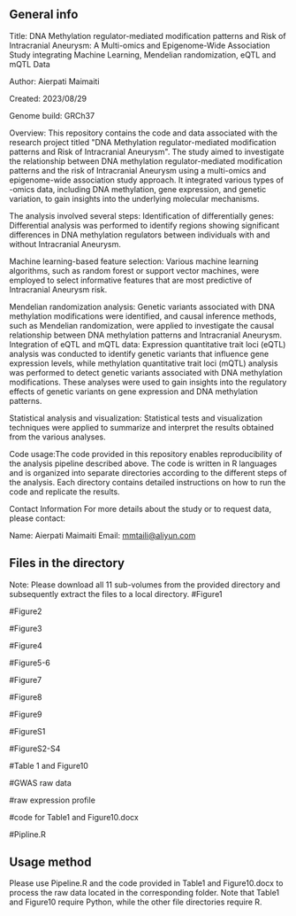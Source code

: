 ## General info
Title: DNA Methylation regulator-mediated modification patterns and Risk of Intracranial Aneurysm: A Multi-omics and Epigenome-Wide Association Study integrating Machine Learning, Mendelian randomization, eQTL and mQTL Data

Author: Aierpati Maimaiti

Created: 2023/08/29

Genome build: GRCh37

Overview: This repository contains the code and data associated with the research project titled "DNA Methylation regulator-mediated modification patterns and Risk of Intracranial Aneurysm". The study aimed to investigate the relationship between DNA methylation regulator-mediated modification patterns and the risk of Intracranial Aneurysm using a multi-omics and epigenome-wide association study approach. It integrated various types of -omics data, including DNA methylation, gene expression, and genetic variation, to gain insights into the underlying molecular mechanisms.

The analysis involved several steps:
Identification of differentially genes: Differential analysis was performed to identify regions showing significant differences in DNA methylation regulators between individuals with and without Intracranial Aneurysm.

Machine learning-based feature selection: Various machine learning algorithms, such as random forest or support vector machines, were employed to select informative features that are most predictive of Intracranial Aneurysm risk.

Mendelian randomization analysis: Genetic variants associated with DNA methylation modifications were identified, and causal inference methods, such as Mendelian randomization, were applied to investigate the causal relationship between DNA methylation patterns and Intracranial Aneurysm.
Integration of eQTL and mQTL data: Expression quantitative trait loci (eQTL) analysis was conducted to identify genetic variants that influence gene expression levels, while methylation quantitative trait loci (mQTL) analysis was performed to detect genetic variants associated with DNA methylation modifications. These analyses were used to gain insights into the regulatory effects of genetic variants on gene expression and DNA methylation patterns.

Statistical analysis and visualization: Statistical tests and visualization techniques were applied to summarize and interpret the results obtained from the various analyses.

Code usage:The code provided in this repository enables reproducibility of the analysis pipeline described above. The code is written in R languages and is organized into separate directories according to the different steps of the analysis. Each directory contains detailed instructions on how to run the code and replicate the results.

Contact Information
For more details about the study or to request data, please contact:

Name: Aierpati Maimaiti
Email: mmtaili@aliyun.com

## Files in the directory
Note: Please download all 11 sub-volumes from the provided directory and subsequently extract the files to a local directory. 
#Figure1

#Figure2

#Figure3

#Figure4

#Figure5-6

#Figure7

#Figure8

#Figure9

#FigureS1

#FigureS2-S4

#Table 1 and Figure10

#GWAS raw data

#raw expression profile

#code for Table1 and Figure10.docx

#Pipline.R

## Usage method
Please use Pipeline.R and the code provided in Table1 and Figure10.docx to process the raw data located in the corresponding folder. Note that Table1 and Figure10 require Python, while the other file directories require R.

